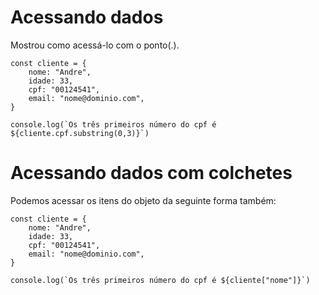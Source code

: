 # Acessando dados

Mostrou como acessá-lo com o ponto(.).

    const cliente = {
        nome: "Andre",
        idade: 33,
        cpf: "00124541",
        email: "nome@dominio.com",
    }

    console.log(`Os três primeiros número do cpf é ${cliente.cpf.substring(0,3)}`)

# Acessando dados com colchetes

Podemos acessar os itens do objeto da seguinte forma também:

    const cliente = {
        nome: "Andre",
        idade: 33,
        cpf: "00124541",
        email: "nome@dominio.com",
    }

    console.log(`Os três primeiros número do cpf é ${cliente["nome"]}`)
